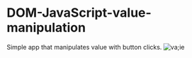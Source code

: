 # DOM-JavaScript-value-manipulation
Simple app that manipulates value with button clicks. 
![va;ie](https://user-images.githubusercontent.com/36127590/134821442-7746884f-5171-4520-8b1f-21dd0f0210f6.PNG)
